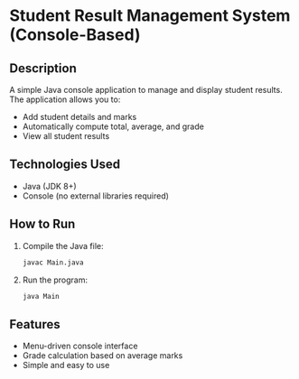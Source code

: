 
# Student Result Management System (Console-Based)

## Description
A simple Java console application to manage and display student results. The application allows you to:
- Add student details and marks
- Automatically compute total, average, and grade
- View all student results

## Technologies Used
- Java (JDK 8+)
- Console (no external libraries required)

## How to Run
1. Compile the Java file:
   ```bash
   javac Main.java
   ```

2. Run the program:
   ```bash
   java Main
   ```

## Features
- Menu-driven console interface
- Grade calculation based on average marks
- Simple and easy to use
